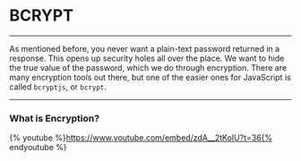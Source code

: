 # BCRYPT
---
As mentioned before, you never want a plain-text password returned in a response. This opens up security holes all over the place. We want to hide the true value of the password, which we do through encryption. There are many encryption tools out there, but one of the easier ones for JavaScript is called `bcryptjs`, or `bcrypt`.
<hr> 

### What is Encryption?
{% youtube %}https://www.youtube.com/embed/zdA__2tKoIU?t=36{% endyoutube %}

